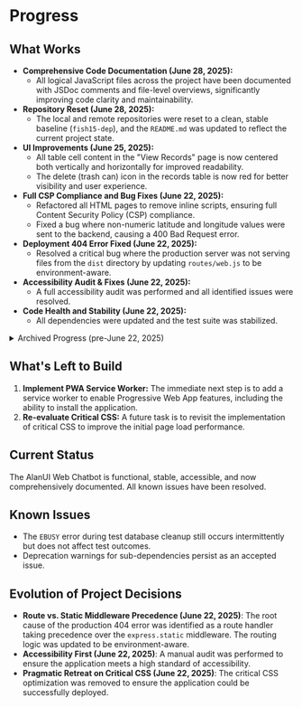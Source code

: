 <!-- Alan UI - progress.md | 22nd June 2025, WJW -->

# Progress

## What Works

- **Comprehensive Code Documentation (June 28, 2025):**
    - All logical JavaScript files across the project have been documented with JSDoc comments and file-level overviews, significantly improving code clarity and maintainability.
- **Repository Reset (June 28, 2025):**
    - The local and remote repositories were reset to a clean, stable baseline (`fish15-dep`), and the `README.md` was updated to reflect the current project state.
- **UI Improvements (June 25, 2025):**
    - All table cell content in the "View Records" page is now centered both vertically and horizontally for improved readability.
    - The delete (trash can) icon in the records table is now red for better visibility and user experience.
- **Full CSP Compliance and Bug Fixes (June 22, 2025):**
    - Refactored all HTML pages to remove inline scripts, ensuring full Content Security Policy (CSP) compliance.
    - Fixed a bug where non-numeric latitude and longitude values were sent to the backend, causing a 400 Bad Request error.
- **Deployment 404 Error Fixed (June 22, 2025):**
    - Resolved a critical bug where the production server was not serving files from the `dist` directory by updating `routes/web.js` to be environment-aware.
- **Accessibility Audit & Fixes (June 22, 2025):**
    - A full accessibility audit was performed and all identified issues were resolved.
- **Code Health and Stability (June 22, 2025):**
    - All dependencies were updated and the test suite was stabilized.

<details>
<summary>Archived Progress (pre-June 22, 2025)</summary>

- **Deployment Issue Diagnosed (June 22, 2025):**
    - After extensive debugging, confirmed that the live deployment on Railway was serving a stale version of the application.
- **Performance Optimization (June 22, 2025):**
    - Implemented a build pipeline for image optimization, asset minification, and Gzip compression. The "Critical CSS" optimization was removed due to build failures.
- **CI/CD Pipeline (June 21, 2025):**
    - The CI/CD pipeline is fully functional and includes an automated build step.
- **Server Refactor & Data Persistence (June 20, 2025):**
    - The server is modular, and data is stored in a persistent SQLite database.

</details>

## What's Left to Build
1.  **Implement PWA Service Worker:** The immediate next step is to add a service worker to enable Progressive Web App features, including the ability to install the application.
2.  **Re-evaluate Critical CSS:** A future task is to revisit the implementation of critical CSS to improve the initial page load performance.

## Current Status
The AlanUI Web Chatbot is functional, stable, accessible, and now comprehensively documented. All known issues have been resolved.

## Known Issues
- The `EBUSY` error during test database cleanup still occurs intermittently but does not affect test outcomes.
- Deprecation warnings for sub-dependencies persist as an accepted issue.

## Evolution of Project Decisions
- **Route vs. Static Middleware Precedence (June 22, 2025)**: The root cause of the production 404 error was identified as a route handler taking precedence over the `express.static` middleware. The routing logic was updated to be environment-aware.
- **Accessibility First (June 22, 2025)**: A manual audit was performed to ensure the application meets a high standard of accessibility.
- **Pragmatic Retreat on Critical CSS (June 22, 2025)**: The critical CSS optimization was removed to ensure the application could be successfully deployed.
